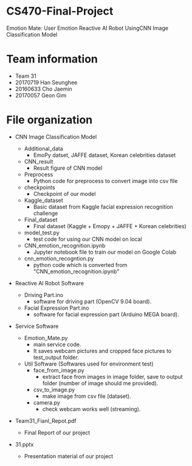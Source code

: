 # CS470-Final-Project
Emotion Mate: User Emotion Reactive AI Robot UsingCNN Image Classification Model

# Team information
- Team 31
- 20170719 Han Seunghee
- 20160633 Cho Jaemin
- 20170057 Geon Gim

# File organization

- CNN Image Classification Model
  - Additional_data
    - EmoPy datset, JAFFE dataset, Korean celebrities dataset
  - CNN_result
    - Result figure of CNN model
  - Preprocess
    - Python code for preprocess to convert image into csv file
  - checkpoints
     - Checkpoint of our model
  - Kaggle_dataset
    - Basic dataset from Kaggle facial expression recognition challenge
  - Final_dataset
    - Final dataset (Kaggle + Emopy + JAFFE + Korean celebrities)
  - model_test.py
    - test code for using our CNN model on local
  - CNN_emotion_recognition.ipynb
    - Jupyter notebook file to train our model on Google Colab
  - cnn_emotion_recogntion.py
    - python code which is converted from "CNN_emotion_recognition.ipynb"

- Reactive AI Robot Software
  - Driving Part.ino
    - software for driving part (OpenCV 9.04 board). 
  - Facial Expression Part.ino
    - software for facial expression part (Arduino MEGA board).

- Service Software
  - Emotion_Mate.py
    - main service code.
    - It saves webcam pictures and cropped face pictures to test_output folder. 
  - Util Software (Softwares used for environment test)  
    - face_from_image.py
      - extract face from images in image folder, save to output folder (number of image should me provided).
    - csv_to_image.py
      - make image from csv file (dataset).
    - camera.py
      - check webcam works well (streaming).
 
- Team31_Fianl_Repot.pdf
  - Final Report of our project
 
- 31.pptx
  - Presentation material of our project
